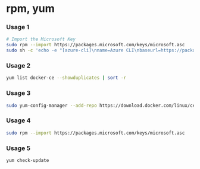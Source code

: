 # rpm, yum

### Usage 1

```bash
# Import the Microsoft Key
sudo rpm --import https://packages.microsoft.com/keys/microsoft.asc
sudo sh -c 'echo -e "[azure-cli]\nname=Azure CLI\nbaseurl=https://packages.microsoft.com/yumrepos/azure-cli\nenabled=1\ngpgcheck=1\ngpgkey=https://packages.microsoft.com/keys/microsoft.asc" > /etc/yum.repos.d/azure-cli.repo'
```

### Usage 2

```bash
yum list docker-ce --showduplicates | sort -r
```

### Usage 3

```bash
sudo yum-config-manager --add-repo https://download.docker.com/linux/centos/docker-ce.repo
```

### Usage 4

```bash
sudo rpm --import https://packages.microsoft.com/keys/microsoft.asc
```

### Usage 5

```bash
yum check-update
```


